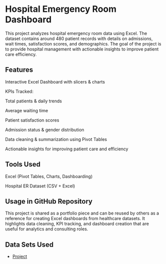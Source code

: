 # Hospital Emergency Room Dashboard

This project analyzes hospital emergency room data using Excel. The dataset contains around 480 patient records with details on admissions, wait times, satisfaction scores, and demographics. The goal of the project is to provide hospital management with actionable insights to improve patient care efficiency.

## Features

Interactive Excel Dashboard with slicers & charts

KPIs Tracked:

Total patients & daily trends

Average waiting time

Patient satisfaction scores

Admission status & gender distribution

Data cleaning & summarization using Pivot Tables

Actionable insights for improving patient care and efficiency

## Tools Used

Excel (Pivot Tables, Charts, Dashboarding)

Hospital ER Dataset (CSV + Excel)

## Usage in GitHub Repository

This project is shared as a portfolio piece and can be reused by others as a reference for creating Excel dashboards from healthcare datasets. It highlights data cleaning, KPI tracking, and dashboard creation that are useful for analytics and consulting roles.


## Data Sets Used
- <a href="https://github.com/Badal214112-gif/HEALTHCARE-DATA-ANALYTICS-PATIENT-EXPERIENCE-OPTIMIZATION-DASHBOARD/blob/main/Project%201.xlsx">Project</a>
